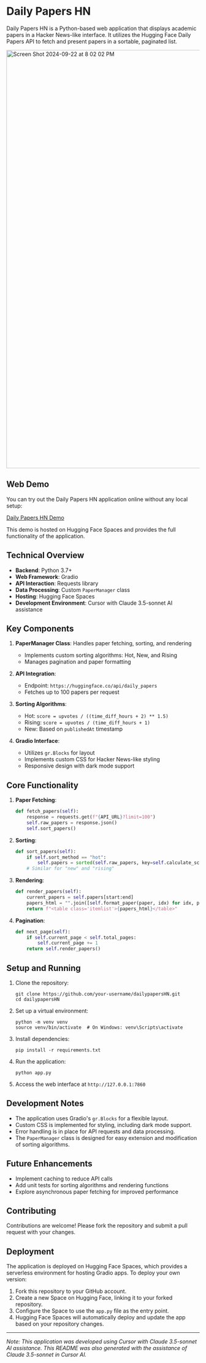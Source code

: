 # Daily Papers HN

Daily Papers HN is a Python-based web application that displays academic papers in a Hacker News-like interface. It utilizes the Hugging Face Daily Papers API to fetch and present papers in a sortable, paginated list.

<img width="1089" alt="Screen Shot 2024-09-22 at 8 02 02 PM" src="https://github.com/user-attachments/assets/2708000b-5e3f-450e-82f9-02991fc9948e">



## Web Demo

You can try out the Daily Papers HN application online without any local setup:

[Daily Papers HN Demo](https://huggingface.co/spaces/akhaliq/dailypapershackernews)

This demo is hosted on Hugging Face Spaces and provides the full functionality of the application.

## Technical Overview

- **Backend**: Python 3.7+
- **Web Framework**: Gradio
- **API Interaction**: Requests library
- **Data Processing**: Custom `PaperManager` class
- **Hosting**: Hugging Face Spaces
- **Development Environment**: Cursor with Claude 3.5-sonnet AI assistance

## Key Components

1. **PaperManager Class**: Handles paper fetching, sorting, and rendering
   - Implements custom sorting algorithms: Hot, New, and Rising
   - Manages pagination and paper formatting

2. **API Integration**: 
   - Endpoint: `https://huggingface.co/api/daily_papers`
   - Fetches up to 100 papers per request

3. **Sorting Algorithms**:
   - Hot: `score = upvotes / ((time_diff_hours + 2) ** 1.5)`
   - Rising: `score = upvotes / (time_diff_hours + 1)`
   - New: Based on `publishedAt` timestamp

4. **Gradio Interface**:
   - Utilizes `gr.Blocks` for layout
   - Implements custom CSS for Hacker News-like styling
   - Responsive design with dark mode support

## Core Functionality

1. **Paper Fetching**: 
   ```python
   def fetch_papers(self):
       response = requests.get(f"{API_URL}?limit=100")
       self.raw_papers = response.json()
       self.sort_papers()
   ```

2. **Sorting**:
   ```python
   def sort_papers(self):
       if self.sort_method == "hot":
           self.papers = sorted(self.raw_papers, key=self.calculate_score, reverse=True)
       # Similar for "new" and "rising"
   ```

3. **Rendering**:
   ```python
   def render_papers(self):
       current_papers = self.papers[start:end]
       papers_html = "".join([self.format_paper(paper, idx) for idx, paper in enumerate(current_papers)])
       return f"<table class='itemlist'>{papers_html}</table>"
   ```

4. **Pagination**:
   ```python
   def next_page(self):
       if self.current_page < self.total_pages:
           self.current_page += 1
       return self.render_papers()
   ```

## Setup and Running

1. Clone the repository:
   ```
   git clone https://github.com/your-username/dailypapersHN.git
   cd dailypapersHN
   ```

2. Set up a virtual environment:
   ```
   python -m venv venv
   source venv/bin/activate  # On Windows: venv\Scripts\activate
   ```

3. Install dependencies:
   ```
   pip install -r requirements.txt
   ```

4. Run the application:
   ```
   python app.py
   ```

5. Access the web interface at `http://127.0.0.1:7860`

## Development Notes

- The application uses Gradio's `gr.Blocks` for a flexible layout.
- Custom CSS is implemented for styling, including dark mode support.
- Error handling is in place for API requests and data processing.
- The `PaperManager` class is designed for easy extension and modification of sorting algorithms.

## Future Enhancements

- Implement caching to reduce API calls
- Add unit tests for sorting algorithms and rendering functions
- Explore asynchronous paper fetching for improved performance

## Contributing

Contributions are welcome! Please fork the repository and submit a pull request with your changes.

## Deployment

The application is deployed on Hugging Face Spaces, which provides a serverless environment for hosting Gradio apps. To deploy your own version:

1. Fork this repository to your GitHub account.
2. Create a new Space on Hugging Face, linking it to your forked repository.
3. Configure the Space to use the `app.py` file as the entry point.
4. Hugging Face Spaces will automatically deploy and update the app based on your repository changes.

---

*Note: This application was developed using Cursor with Claude 3.5-sonnet AI assistance. This README was also generated with the assistance of Claude 3.5-sonnet in Cursor AI.*
